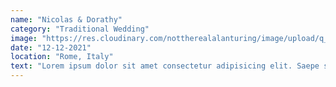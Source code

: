 ```yaml
---
name: "Nicolas & Dorathy"
category: "Traditional Wedding"
image: "https://res.cloudinary.com/nottherealalanturing/image/upload/q_67/v1625838421/static/wedding_7_pl9roh.webp"
date: "12-12-2021"
location: "Rome, Italy"
text: "Lorem ipsum dolor sit amet consectetur adipisicing elit. Saepe sunt odio fugiat voluptas sed delectus laudantium natus nulla, quasi voluptates nihil, cupiditate labore perspiciatis, beatae vitae harum possimus molestias dolorum."
---
```

